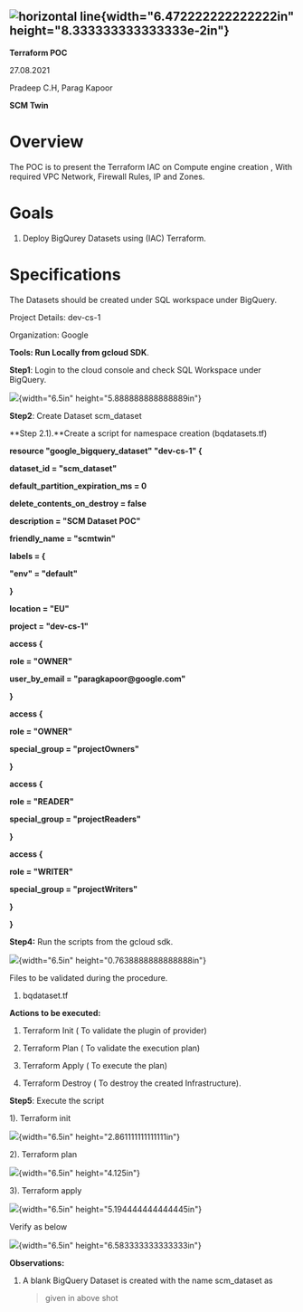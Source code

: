 ## ![horizontal line](.//media/image1.png){width="6.472222222222222in" height="8.333333333333333e-2in"} 

**Terraform POC**

27.08.2021

Pradeep C.H, Parag Kapoor

**SCM Twin**

# **Overview**

The POC is to present the Terraform IAC on Compute engine creation ,
With required VPC Network, Firewall Rules, IP and Zones.

# **Goals**

1.  Deploy BigQurey Datasets using (IAC) Terraform.

# **Specifications**

The Datasets should be created under SQL workspace under BigQuery.

Project Details: dev-cs-1

Organization: Google

**Tools: Run Locally from gcloud SDK**.

**Step1**: Login to the cloud console and check SQL Workspace under
BigQuery.

![](.//media/image3.png){width="6.5in" height="5.888888888888889in"}

**Step2**: Create Dataset scm_dataset

**Step 2.1).**Create a script for namespace creation (bqdatasets.tf)

**resource \"google_bigquery_dataset\" \"dev-cs-1\" {**

**dataset_id = \"scm_dataset\"**

**default_partition_expiration_ms = 0**

**delete_contents_on_destroy = false**

**description = \"SCM Dataset POC\"**

**friendly_name = \"scmtwin\"**

**labels = {**

**\"env\" = \"default\"**

**}**

**location = \"EU\"**

**project = \"dev-cs-1\"**

**access {**

**role = \"OWNER\"**

**user_by_email = \"paragkapoor\@google.com\"**

**}**

**access {**

**role = \"OWNER\"**

**special_group = \"projectOwners\"**

**}**

**access {**

**role = \"READER\"**

**special_group = \"projectReaders\"**

**}**

**access {**

**role = \"WRITER\"**

**special_group = \"projectWriters\"**

**}**

**}**

**Step4:** Run the scripts from the gcloud sdk.

![](.//media/image4.png){width="6.5in" height="0.7638888888888888in"}

Files to be validated during the procedure.

1.  bqdataset.tf

**Actions to be executed:**

1.  Terraform Init ( To validate the plugin of provider)

2.  Terraform Plan ( To validate the execution plan)

3.  Terraform Apply ( To execute the plan)

4.  Terraform Destroy ( To destroy the created Infrastructure).

**Step5**: Execute the script

1). Terraform init

![](.//media/image5.png){width="6.5in" height="2.861111111111111in"}

2). Terraform plan

![](.//media/image6.png){width="6.5in" height="4.125in"}

3). Terraform apply

![](.//media/image7.png){width="6.5in" height="5.194444444444445in"}

Verify as below

![](.//media/image2.png){width="6.5in" height="6.583333333333333in"}

**Observations:**

1.  A blank BigQuery Dataset is created with the name scm_dataset as
    > given in above shot
